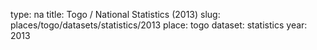 type: na
title: Togo / National Statistics (2013)
slug: places/togo/datasets/statistics/2013
place: togo
dataset: statistics
year: 2013

